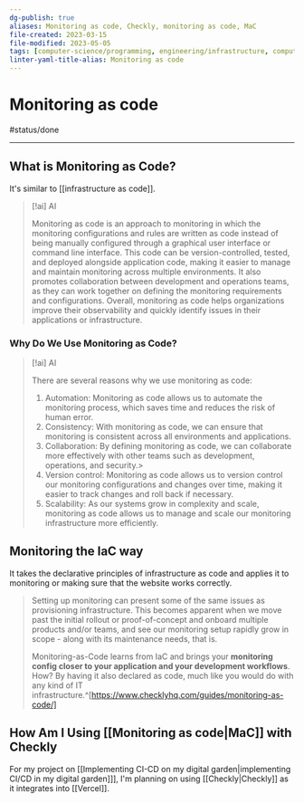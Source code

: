 ```yaml
---
dg-publish: true
aliases: Monitoring as code, Checkly, monitoring as code, MaC
file-created: 2023-03-15
file-modified: 2023-05-05
tags: [computer-science/programming, engineering/infrastructure, computer-science/software-engineering]
linter-yaml-title-alias: Monitoring as code
---
```


# Monitoring as code

#status/done

---

## What is Monitoring as Code?

It's similar to [[infrastructure as code]].

> [!ai] AI
>
> Monitoring as code is an approach to monitoring in which the monitoring configurations and rules are written as code instead of being manually configured through a graphical user interface or command line interface. This code can be version-controlled, tested, and deployed alongside application code, making it easier to manage and maintain monitoring across multiple environments. It also promotes collaboration between development and operations teams, as they can work together on defining the monitoring requirements and configurations. Overall, monitoring as code helps organizations improve their observability and quickly identify issues in their applications or infrastructure.

### Why Do We Use Monitoring as Code?

> [!ai] AI
>
> There are several reasons why we use monitoring as code:
>
> 1. Automation: Monitoring as code allows us to automate the monitoring process, which saves time and reduces the risk of human error.
> 2. Consistency: With monitoring as code, we can ensure that monitoring is consistent across all environments and applications.
> 3. Collaboration: By defining monitoring as code, we can collaborate more effectively with other teams such as development, operations, and security.>
> 4. Version control: Monitoring as code allows us to version control our monitoring configurations and changes over time, making it easier to track changes and roll back if necessary.
> 5. Scalability: As our systems grow in complexity and scale, monitoring as code allows us to manage and scale our monitoring infrastructure more efficiently.

## Monitoring the IaC way

It takes the declarative principles of infrastructure as code and applies it to monitoring or making sure that the website works correctly.

> Setting up monitoring can present some of the same issues as provisioning infrastructure. This becomes apparent when we move past the initial rollout or proof-of-concept and onboard multiple products and/or teams, and see our monitoring setup rapidly grow in scope - along with its maintenance needs, that is.
>
> Monitoring-as-Code learns from IaC and brings your **monitoring config closer to your application and your development workflows**. How? By having it also declared as code, much like you would do with any kind of IT infrastructure.^[https://www.checklyhq.com/guides/monitoring-as-code/]

## How Am I Using [[Monitoring as code|MaC]] with Checkly

For my project on [[Implementing CI-CD on my digital garden|implementing CI/CD in my digital garden]]], I'm planning on using [[Checkly|Checkly]] as it integrates into [[Vercel]].
